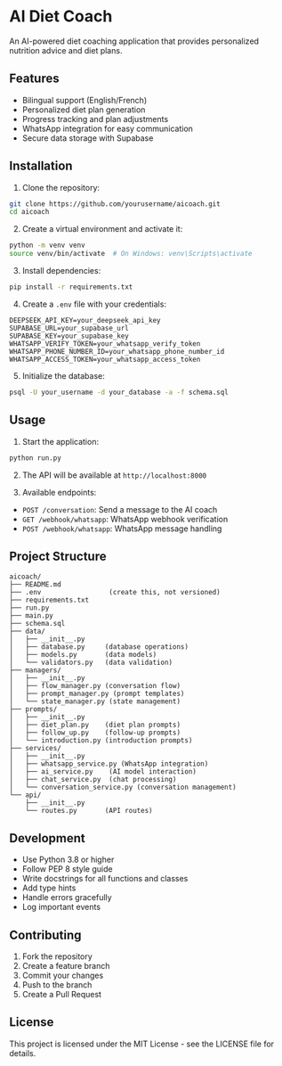 # AI Diet Coach

An AI-powered diet coaching application that provides personalized nutrition advice and diet plans.

## Features

- Bilingual support (English/French)
- Personalized diet plan generation
- Progress tracking and plan adjustments
- WhatsApp integration for easy communication
- Secure data storage with Supabase

## Installation

1. Clone the repository:
```bash
git clone https://github.com/yourusername/aicoach.git
cd aicoach
```

2. Create a virtual environment and activate it:
```bash
python -m venv venv
source venv/bin/activate  # On Windows: venv\Scripts\activate
```

3. Install dependencies:
```bash
pip install -r requirements.txt
```

4. Create a `.env` file with your credentials:
```env
DEEPSEEK_API_KEY=your_deepseek_api_key
SUPABASE_URL=your_supabase_url
SUPABASE_KEY=your_supabase_key
WHATSAPP_VERIFY_TOKEN=your_whatsapp_verify_token
WHATSAPP_PHONE_NUMBER_ID=your_whatsapp_phone_number_id
WHATSAPP_ACCESS_TOKEN=your_whatsapp_access_token
```

5. Initialize the database:
```bash
psql -U your_username -d your_database -a -f schema.sql
```

## Usage

1. Start the application:
```bash
python run.py
```

2. The API will be available at `http://localhost:8000`

3. Available endpoints:
- `POST /conversation`: Send a message to the AI coach
- `GET /webhook/whatsapp`: WhatsApp webhook verification
- `POST /webhook/whatsapp`: WhatsApp message handling

## Project Structure

```
aicoach/
├── README.md
├── .env                 (create this, not versioned)
├── requirements.txt
├── run.py
├── main.py
├── schema.sql
├── data/
│   ├── __init__.py
│   ├── database.py     (database operations)
│   ├── models.py       (data models)
│   └── validators.py   (data validation)
├── managers/
│   ├── __init__.py
│   ├── flow_manager.py (conversation flow)
│   ├── prompt_manager.py (prompt templates)
│   └── state_manager.py (state management)
├── prompts/
│   ├── __init__.py
│   ├── diet_plan.py    (diet plan prompts)
│   ├── follow_up.py    (follow-up prompts)
│   └── introduction.py (introduction prompts)
├── services/
│   ├── __init__.py
│   ├── whatsapp_service.py (WhatsApp integration)
│   ├── ai_service.py    (AI model interaction)
│   ├── chat_service.py  (chat processing)
│   └── conversation_service.py (conversation management)
└── api/
    ├── __init__.py
    └── routes.py       (API routes)
```

## Development

- Use Python 3.8 or higher
- Follow PEP 8 style guide
- Write docstrings for all functions and classes
- Add type hints
- Handle errors gracefully
- Log important events

## Contributing

1. Fork the repository
2. Create a feature branch
3. Commit your changes
4. Push to the branch
5. Create a Pull Request

## License

This project is licensed under the MIT License - see the LICENSE file for details.

